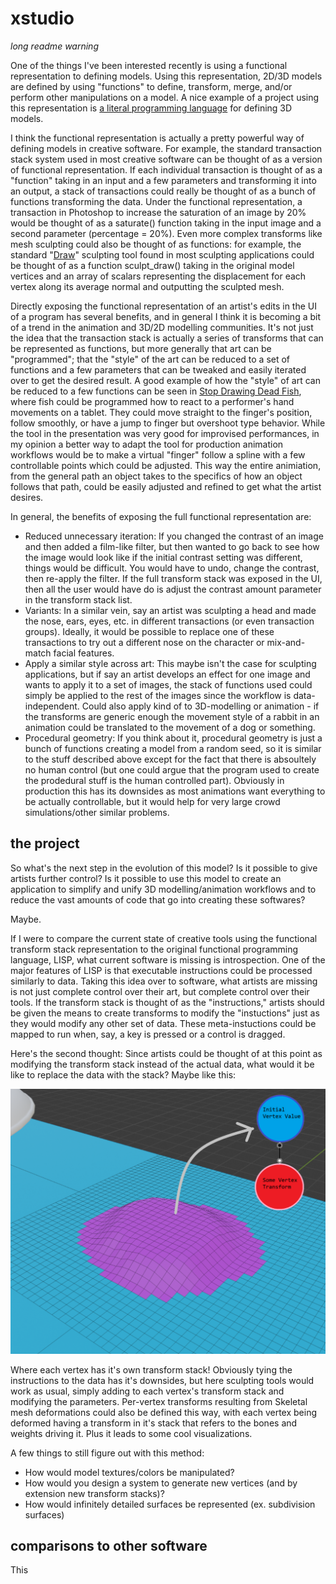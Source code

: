 # xstudio
*long readme warning*

One of the things I've been interested recently is using a functional representation to defining models. Using this representation, 2D/3D models are
defined by using "functions" to define, transform, merge, and/or perform other manipulations on a model. A nice example of a project using this
representation is [a literal programming language](https://www.mattkeeter.com/projects/kokopelli/) for defining 3D models. 

I think the functional representation is actually a pretty powerful way of defining models in creative software. For example, the standard
transaction stack system used in most creative software can be thought of as a version of functional representation. If each individual 
transaction is thought of as a "function" taking in an input and a few parameters and transforming it into an output, a stack of transactions could
really be thought of as a bunch of functions transforming the data. Under the functional representation, a transaction in Photoshop to increase the saturation of 
an image by 20% would be thought of as a saturate() function taking in the input image and a second parameter (percentage = 20%). Even more 
complex transforms like mesh sculpting could also be thought of as functions: for example, the standard 
"[Draw](https://docs.blender.org/manual/en/latest/sculpt_paint/sculpting/tools/draw.html)" sculpting tool  found in most sculpting applications 
could be thought of as a function sculpt_draw() taking in the original model vertices and an array of scalars representing the displacement for each 
vertex along its average normal and outputting the sculpted mesh.

Directly exposing the functional representation of an artist's edits in the UI of a program has several benefits, and in general I think it 
is becoming a bit of a trend in the animation and 3D/2D modelling communities. It's not just the idea that the transaction stack is actually a
series of transforms that can be represented as functions, but more generally that art can be "programmed"; that the "style" of the art can be 
reduced to a set of functions and a few parameters that can be tweaked and easily iterated over to get the desired result. A good example of 
how the "style" of art can be reduced to a few functions can be seen in [Stop Drawing Dead Fish](https://vimeo.com/64895205), where fish
could be programmed how to react to a performer's hand movements on a tablet. They could move straight to the finger's position, follow smoothly,
or have a jump to finger but overshoot type behavior. While the tool in the presentation was very good for improvised performances, in my opinion
a better way to adapt the tool for production animation workflows would be to make a virtual "finger" follow a spline with a few controllable
points which could be adjusted. This way the entire animiation, from the general path an object takes to the specifics of how an object follows
that path, could be easily adjusted and refined to get what the artist desires.

In general, the benefits of exposing the full functional representation are:
 * Reduced unnecessary iteration: If you changed the contrast of an image and then added a film-like filter, but then wanted to go back
 to see how the image would look like if the initial contrast setting was different, things would be difficult. You would have to undo, change 
 the contrast, then re-apply the filter. If the full transform stack was exposed in the UI, then all the user would have do is adjust the 
 contrast amount parameter in the transform stack list.
 * Variants: In a similar vein, say an artist was sculpting a head and made the nose, ears, eyes, etc. in different transactions (or even 
 transaction groups). Ideally, it would be possible to replace one of these transactions to try out a different nose on the character or 
 mix-and-match facial features.
 * Apply a similar style across art: This maybe isn't the case for sculpting applications, but if say an artist develops an effect for one image
 and wants to apply it to a set of images, the stack of functions used could simply be applied to the rest of the images since the workflow is 
 data-independent. Could also apply kind of to 3D-modelling or animation - if the transforms are generic enough the movement style
 of a rabbit in an animation could be translated to the movement of a dog or something.
 * Procedural geometry: If you think about it, procedural geometry is just a bunch of functions creating a model from a random seed, so it is 
 similar to the stuff described above except for the fact that there is absoultely no human control (but one could argue that the program used to
 create the prodedural stuff is the human controlled part). Obviously in production this has its downsides as most animations want everything to
 be actually controllable, but it would help for very large crowd simulations/other similar problems.

## the project

So what's the next step in the evolution of this model? Is it possible to give artists further control? Is it possible to use this model to
create an application to simplify and unify 3D modelling/animation workflows and to reduce the vast amounts of code that go into creating these 
softwares?

Maybe.

If I were to compare the current state of creative tools using the functional transform stack representation to the original functional 
programming language, LISP, what current software is missing is introspection. One of the major features of LISP is that executable instructions
could be processed similarly to data. Taking this idea over to software, what artists are missing is not just complete control over their
art, but complete control over their tools. If the transform stack is thought of as the "instructions," artists should be given the means to 
create transforms to modify the "instuctions" just as they would modify any other set of data. These meta-instuctions could be mapped to run when,
say, a key is pressed or a control is dragged.

Here's the second thought: Since artists could be thought of at this point as modifying the transform stack instead of the actual data, what would it be like to replace
the data with the stack? Maybe like this:

![transform stack](photo3.png)

Where each vertex has it's own transform stack! Obviously tying the instructions to the data has it's downsides, but here sculpting tools would
work as usual, simply adding to each vertex's transform stack and modifying the parameters. Per-vertex transforms resulting from Skeletal mesh 
deformations could also be defined this way, with each vertex being deformed having a transform in it's stack that refers to the bones and 
weights driving it. Plus it leads to some cool visualizations.

A few things to still figure out with this method:
 * How would model textures/colors be manipulated?
 * How would you design a system to generate new vertices (and by extension new transform stacks)?
 * How would infinitely detailed surfaces be represented (ex. subdivision surfaces)

## comparisons to other software

This 
